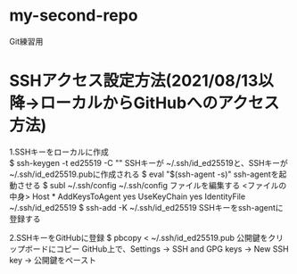 # my-second-repo
Git練習用

# SSHアクセス設定方法(2021/08/13以降->ローカルからGitHubへのアクセス方法)
1.SSHキーをローカルに作成 <br>
$ ssh-keygen -t ed25519 -C "<email>"
  SSHキーが ~/.ssh/id_ed25519と、SSHキーが ~/.ssh/id_ed25519.pubに作成される
$ eval "$(ssh-agent -s)"
  ssh-agentを起動させる
$ subl ~/.ssh/config
  ~/.ssh/config ファイルを編集する
  <ファイルの中身>
    Host *
      AddKeysToAgent yes
      UseKeyChain yes
      IdentityFile ~/.ssh/id_ed25519
$ ssh-add -K ~/.ssh/id_ed25519
    SSHキーをssh-agentに登録する

2.SSHキーをGitHubに登録
$ pbcopy < ~/.ssh/id_ed25519.pub
  公開鍵をクリップボードにコピー
GitHub上で、Settings -> SSH and GPG keys -> New SSH key -> 公開鍵をペースト
      
